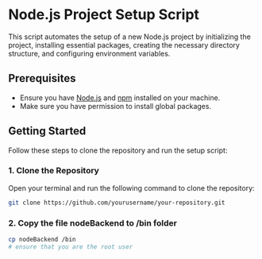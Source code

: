 # Node.js Project Setup Script

This script automates the setup of a new Node.js project by initializing the project, installing essential packages, creating the necessary directory structure, and configuring environment variables.

## Prerequisites

- Ensure you have [Node.js](https://nodejs.org/) and [npm](https://www.npmjs.com/) installed on your machine.
- Make sure you have permission to install global packages.

## Getting Started

Follow these steps to clone the repository and run the setup script:

### 1. Clone the Repository

Open your terminal and run the following command to clone the repository:

```bash
git clone https://github.com/yourusername/your-repository.git
```

### 2. Copy the file nodeBackend to /bin folder
```bash
cp nodeBackend /bin
# ensure that you are the root user
```